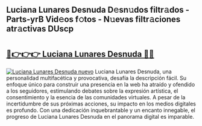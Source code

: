 ## Luciana Lunares Desnuda D𝚎sn𝚞dos filtr𝚊dos - Parts-yrB Vid𝚎os f𝚘tos - N𝚞evas filtr𝚊ciones atr𝚊ctivas DUscp

# <h2><a href="http://mb0nc1.tromn.icu/?c=Luciana+Lunares+Desnuda">🔗👉👉👉 Luciana Lunares Desnuda 🔗🔗</a></h2>

[![Luciana Lunares Desnuda nuevo](https://i.imgur.com/pEAQMta.gif)](http://mb0nc1.tromn.icu/?c=Luciana+Lunares+Desnuda)
Luciana Lunares Desnuda, una personalidad multifacética y provocativa, desafía la descripción fácil. Su enfoque único para construir una presencia en la web ha atraído y ofendido a los seguidores, estimulando debates sobre la expresión artística, el consentimiento y la esencia de las comunidades virtuales. A pesar de la incertidumbre de sus próximas acciones, su impacto en los medios digitales es profundo. Con una dedicación inquebrantable y un encanto innegable, el progreso de Luciana Lunares Desnuda en el panorama digital es imparable.
